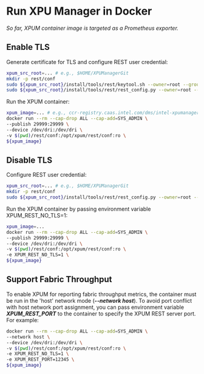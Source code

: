 # Run XPU Manager in Docker
*So far, XPUM container image is targeted as a Prometheus exporter.*

## Enable TLS
Generate certificate for TLS and configure REST user credential:
```sh
xpum_src_root=... # e.g., $HOME/XPUManagerGit
mkdir -p rest/conf
sudo ${xpum_src_root}/install/tools/rest/keytool.sh --owner=root --group=root
sudo ${xpum_src_root}/install/tools/rest/rest_config.py --owner=root --group=root
```
Run the XPUM container:
```sh
xpum_image=... # e.g., ccr-registry.caas.intel.com/dms/intel-xpumanager:20211209.163631-2d46da67
docker run --rm --cap-drop ALL --cap-add=SYS_ADMIN \
--publish 29999:29999 \
--device /dev/dri:/dev/dri \
-v $(pwd)/rest/conf:/opt/xpum/rest/conf:ro \
${xpum_image}
```

## Disable TLS
Configure REST user credential:
```sh
xpum_src_root=... # e.g., $HOME/XPUManagerGit
mkdir -p rest/conf
sudo ${xpum_src_root}/install/tools/rest/rest_config.py --owner=root --group=root
```
Run the XPUM container by passing environment variable XPUM_REST_NO_TLS=1:
```sh
xpum_image=...
docker run --rm --cap-drop ALL --cap-add=SYS_ADMIN \
--publish 29999:29999 \
--device /dev/dri:/dev/dri \
-v $(pwd)/rest/conf:/opt/xpum/rest/conf:ro \
-e XPUM_REST_NO_TLS=1 \
${xpum_image}
```

## Support Fabric Throughput
To enable XPUM for reporting fabric throughput metrics, the container must be run in the 'host' network mode (***--network host***).
To avoid port conflict with host network port assignment, you can pass environment variable ***XPUM_REST_PORT*** to the container to specify the XPUM REST server port. For example:


```sh
docker run --rm --cap-drop ALL --cap-add=SYS_ADMIN \
--network host \
--device /dev/dri:/dev/dri \
-v $(pwd)/rest/conf:/opt/xpum/rest/conf:ro \
-e XPUM_REST_NO_TLS=1 \
-e XPUM_REST_PORT=12345 \
${xpum_image}
```

